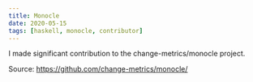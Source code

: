 ```yaml
---
title: Monocle
date: 2020-05-15
tags: [haskell, monocle, contributor]
---
```


I made significant contribution to the change-metrics/monocle project.

Source: https://github.com/change-metrics/monocle/
